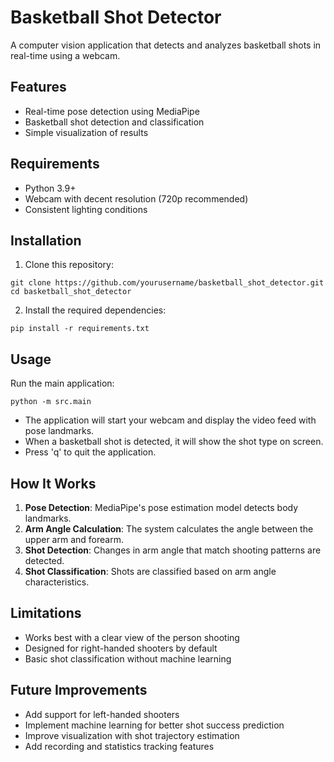 # Basketball Shot Detector

A computer vision application that detects and analyzes basketball shots in real-time using a webcam.

## Features

- Real-time pose detection using MediaPipe
- Basketball shot detection and classification
- Simple visualization of results

## Requirements

- Python 3.9+
- Webcam with decent resolution (720p recommended)
- Consistent lighting conditions

## Installation

1. Clone this repository:
```
git clone https://github.com/yourusername/basketball_shot_detector.git
cd basketball_shot_detector
```

2. Install the required dependencies:
```
pip install -r requirements.txt
```

## Usage

Run the main application:
```
python -m src.main
```

- The application will start your webcam and display the video feed with pose landmarks.
- When a basketball shot is detected, it will show the shot type on screen.
- Press 'q' to quit the application.

## How It Works

1. **Pose Detection**: MediaPipe's pose estimation model detects body landmarks.
2. **Arm Angle Calculation**: The system calculates the angle between the upper arm and forearm.
3. **Shot Detection**: Changes in arm angle that match shooting patterns are detected.
4. **Shot Classification**: Shots are classified based on arm angle characteristics.

## Limitations

- Works best with a clear view of the person shooting
- Designed for right-handed shooters by default
- Basic shot classification without machine learning

## Future Improvements

- Add support for left-handed shooters
- Implement machine learning for better shot success prediction
- Improve visualization with shot trajectory estimation
- Add recording and statistics tracking features